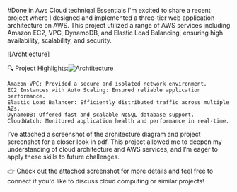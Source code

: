 #Done in Aws Cloud techniqal Essentials
I'm excited to share a recent project where I designed and implemented a three-tier web application architecture on AWS. This project utilized a range of AWS services including Amazon EC2, VPC, DynamoDB, and Elastic Load Balancing, ensuring high availability, scalability, and security.

![Archtiecture]

🔍 Project Highlights:![Archtitecture](https://github.com/user-attachments/assets/f7f40fcf-307d-4372-a47a-306ad4b25371)


    Amazon VPC: Provided a secure and isolated network environment.
    EC2 Instances with Auto Scaling: Ensured reliable application performance.
    Elastic Load Balancer: Efficiently distributed traffic across multiple AZs.
    DynamoDB: Offered fast and scalable NoSQL database support.
    CloudWatch: Monitored application health and performance in real-time.

I’ve attached a screenshot of the architecture diagram and project screenshot for a closer look in pdf. This project allowed me to deepen my understanding of cloud architecture and AWS services, and I’m eager to apply these skills to future challenges.

👉 Check out the attached screenshot for more details and feel free to connect if you'd like to discuss cloud computing or similar projects!

